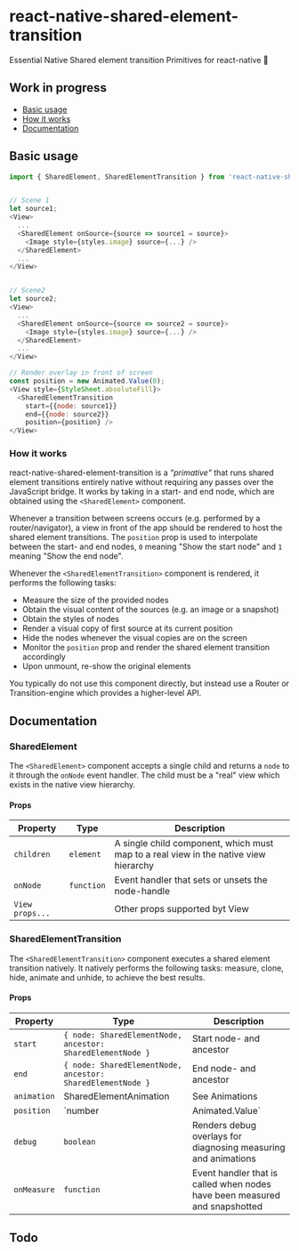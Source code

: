 
# react-native-shared-element-transition

Essential Native Shared element transition Primitives for react-native 💫

## Work in progress

- [Basic usage](#basic-usage)
- [How it works](#howitworks)
- [Documentation](#documentation)


## Basic usage

```js
import { SharedElement, SharedElementTransition } from 'react-native-shared-element-transition';


// Scene 1
let source1;
<View>
  ...
  <SharedElement onSource={source => source1 = source}>
    <Image style={styles.image} source={...} />
  </SharedElement>
  ...
</View>


// Scene2
let source2;
<View>
  ...
  <SharedElement onSource={source => source2 = source}>
    <Image style={styles.image} source={...} />
  </SharedElement>
  ...
</View>

// Render overlay in front of screen
const position = new Animated.Value(0);
<View style={StyleSheet.absoluteFill}>
  <SharedElementTransition
    start={{node: source1}}
    end={{node: source2}}
    position={position} />
</View>
```

### How it works

react-native-shared-element-transition is a *"primative"* that runs shared element transitions
entirely native without requiring any passes over the JavaScript bridge. It works by taking in a start- and end node, which are obtained using the `<SharedElement>` component.

Whenever a transition between screens occurs (e.g. performed by a router/navigator), a view in
front of the app should be rendered to host the shared element transitions.
The `position` prop is used to interpolate between the start- and end nodes, `0` meaning "Show the start node" and `1` meaning "Show the end node".

Whenever the `<SharedElementTransition>` component is rendered, it performs the following tasks:
- Measure the size of the provided nodes
- Obtain the visual content of the sources (e.g. an image or a snapshot)
- Obtain the styles of nodes
- Render a visual copy of first source at its current position
- Hide the nodes whenever the visual copies are on the screen
- Monitor the `position` prop and render the shared element transition accordingly
- Upon unmount, re-show the original elements

You typically do not use this component directly, but instead use a Router or Transition-engine which provides a higher-level API.

## Documentation

### SharedElement

The `<SharedElement>` component accepts a single child and returns a `node` to it through the `onNode` event handler. The child must be a "real" view which exists in the native view hierarchy.

#### Props

| Property        | Type       | Description                                                                          |
| --------------- | ---------- | ------------------------------------------------------------------------------------ |
| `children`      | `element`  | A single child component, which must map to a real view in the native view hierarchy |
| `onNode`        | `function` | Event handler that sets or unsets the node-handle                                    |
| `View props...` |            | Other props supported byt View                                                       |

### SharedElementTransition

The `<SharedElementTransition>` component executes a shared element transition natively. It natively performs the following tasks: measure, clone, hide, animate and unhide, to achieve the best results.

#### Props

| Property    | Type                                                       | Description                                                                |
| ----------- | ---------------------------------------------------------- | -------------------------------------------------------------------------- |
| `start`     | `{ node: SharedElementNode, ancestor: SharedElementNode }` | Start node- and ancestor                                                   |
| `end`       | `{ node: SharedElementNode, ancestor: SharedElementNode }` | End node- and ancestor                                                     |
| `animation` | SharedElementAnimation                                     | See Animations                                                             |
| `position`  | `number | Animated.Value`                                  | Interpolated position (0..1), between the start- and end nodes             |
| `debug`     | `boolean`                                                  | Renders debug overlays for diagnosing measuring and animations             |
| `onMeasure` | `function`                                                 | Event handler that is called when nodes have been measured and snapshotted |

## Todo

